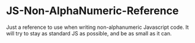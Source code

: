 JS-Non-AlphaNumeric-Reference
=============================

Just a reference to use when writing non-alphanumeric Javascript code. It will try to stay as standard JS as possible, and be as small as it can.
